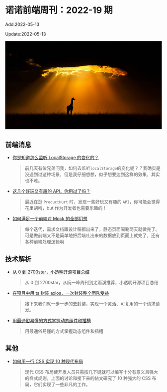 <!--
 * @Description:
 * @Author: wangfuyuan
 * @Email: zoeblow@gmail.com
 * @Date: 2022-05-13 14:32:06
 * @LastEditors: wangfuyuan
 * @LastEditTime: 2022-05-13 15:57:09
 * @FilePath: \nuofe-weekly1\2022\weekly-19.md
-->

# 诺诺前端周刊：2022-19 期

Add:2022-05-13

Update:2022-05-13

![202219](../images/2022/202219.jpg)

## 前端消息

- [你是知道怎么监听 LocalStorage 的变化的？](https://mp.weixin.qq.com/s/IY6ZkRC0T2FXZpEa6N-PIg)

  > 前几天有位兄弟问我，如何去监听`localStorage`的变化呢？？我确实是没遇到过这种场景，但是我仔细想想，似乎想要达到这样的效果，其实也不难。

- [这几个好玩又有趣的 API，你用过了吗？](https://mp.weixin.qq.com/s/f9Zb7Oz29EdxrdfbxKjBLQ)

  > 最近在逛 `ProductHurt` 时，发现一些好玩又有趣的 `API`，你可能会觉得花里胡哨，but 作为开发者也需要乐趣的！

- [如何满足一个前端对 Mock 的全部幻想](https://mp.weixin.qq.com/s/N-PZ0m035OBrJd6sXUjrbg)

  > 每个迭代，需求文档跟设计稿都出来了，静态页面唰唰两天就做完了。可是做前端又不是简单地把后端吐出来的数据放到页面上就完了，还有各种前端处理逻辑啊

## 技术解析

- [从 0 到 2700star，小透明开源项目总结](https://juejin.cn/post/7038379264852361246)

  > 从 0 到 2700star，从阮一峰周刊到尤雨溪推荐，小透明开源项目总结

- [在项目中用 ts 封装 axios，一次封装整个团队受益](https://juejin.cn/post/7071518211392405541)

  > 接下来我们就一步一步的去封装，实现一个灵活、可复用的一个请求请发。

- [用最通俗易懂的方式掌握动态组件和插槽](https://mp.weixin.qq.com/s/vKL0GWJw6qIvp5vAaB455w)

  > 用最通俗易懂的方式掌握动态组件和插槽

## 其他

- [如何用一行 CSS 实现 10 种现代布局](https://mp.weixin.qq.com/s/H3jw2siIoqeRs8PZkKpg0A)

  > 现代 CSS 布局使开发人员只需按几下键就可以编写十分有意义且强大的样式规则。上面的讨论和接下来的帖文研究了 10 种强大的 CSS 布局，它们实现了一些非凡的工作。
